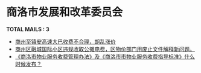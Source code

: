 # 商洛市发展和改革委员会
__TOTAL MAILS : 3__
- [商州至镇安高速大巴收费不合理，胡乱涨价](../../category/letters/6854.md)
- [商州区融城国际小区违规收取公摊电费，区物价部门用废止文件解释新问题。](../../category/letters/6677.md)
- [《商洛市物业服务收费管理办法》及《商洛市市物业服务收费指导标准》什么时候发布？](../../category/letters/6335.md)